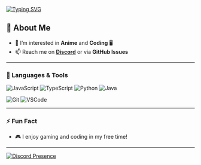 [![Typing SVG](https://readme-typing-svg.demolab.com?font=Fira+Code&pause=1000&color=A60CF7&width=435&lines=Hey%2C+I'm+xImGaming+%F0%9F%91%8B)](https://git.io/typing-svg)

## 👋 About Me

- 👀 I’m interested in **Anime** and **Coding** 🖥️
- 📫 Reach me on **[Discord](https://discord.com/users/907028319046885436)** or via **GitHub Issues**

---

### 🚀 Languages & Tools

![JavaScript](https://img.shields.io/badge/JavaScript-F7DF1E?style=for-the-badge&logo=javascript&logoColor=black)
![TypeScript](https://img.shields.io/badge/TypeScript-3178C6?style=for-the-badge&logo=typescript&logoColor=white)
![Python](https://img.shields.io/badge/Python-3776AB?style=for-the-badge&logo=python&logoColor=white)
![Java](https://img.shields.io/badge/Java-007396?style=for-the-badge&logo=java&logoColor=white)

![Git](https://img.shields.io/badge/-Git-F05032?style=for-the-badge&logo=git&logoColor=white)
![VSCode](https://img.shields.io/badge/VS%20Code-007ACC?style=for-the-badge&logo=visual-studio-code&logoColor=white)

---

### ⚡ Fun Fact

- 🎮 I enjoy gaming and coding in my free time!

---

[![Discord Presence](https://lanyard.cnrad.dev/api/907028319046885436)](https://github.com/xImGaming/xImGaming)

<!---
xImGaming/xImGaming is a ✨ special ✨ repository because its `README.md` (this file) appears on your GitHub profile.
--->
